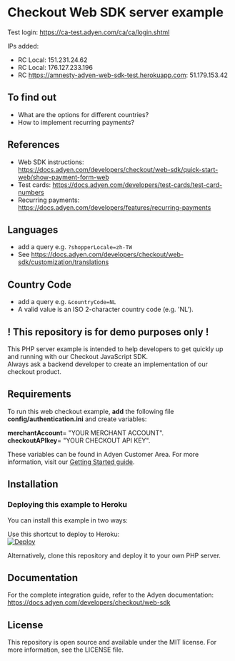 # Checkout Web SDK server example

Test login: https://ca-test.adyen.com/ca/ca/login.shtml

IPs added:
- RC Local: 151.231.24.62
- RC Local: 176.127.233.196
- RC https://amnesty-adyen-web-sdk-test.herokuapp.com: 51.179.153.42

## To find out
- What are the options for different countries?
- How to implement recurring payments?

## References
* Web SDK instructions: https://docs.adyen.com/developers/checkout/web-sdk/quick-start-web/show-payment-form-web
* Test cards: https://docs.adyen.com/developers/test-cards/test-card-numbers
* Recurring payments: https://docs.adyen.com/developers/features/recurring-payments

## Languages
* add a query e.g. `?shopperLocale=zh-TW`
* See https://docs.adyen.com/developers/checkout/web-sdk/customization/translations

## Country Code
* add a query e.g. `&countryCode=NL`
* A valid value is an ISO 2-character country code (e.g. 'NL').

## ! This repository is for demo purposes only !
This PHP server example is intended to help developers to get quickly up and running with our Checkout JavaScript SDK.<br/>
Always ask a backend developer to create an implementation of our checkout product.

## Requirements
To run this web checkout example, <b>add</b>  the following file <b>config/authentication.ini</b> and create variables:<br/>

<b>merchantAccount</b>= "YOUR MERCHANT ACCOUNT".<br/>
<b>checkoutAPIkey</b>= "YOUR CHECKOUT API KEY".<br/>

These variables can be found in Adyen Customer Area. For more information, visit our <a href="https://docs.adyen.com/developers/get-started-with-adyen/create-a-test-account">Getting Started guide</a>.<br/>

## Installation

### Deploying this example to Heroku

You can install this example in two ways:

Use this shortcut to deploy to Heroku:<br/>
[![Deploy](https://www.herokucdn.com/deploy/button.svg)](https://heroku.com/deploy?template=https://github.com/Adyen/adyen-web-sdk-sample-code)

Alternatively, clone this repository and deploy it to your own PHP server.

## Documentation

For the complete integration guide, refer to the Adyen documentation:
<a href="Checkout Web SDK">https://docs.adyen.com/developers/checkout/web-sdk</a>

## License

This repository is open source and available under the MIT license. For more information, see the LICENSE file.
